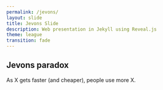 ```yaml
---
permalink: /jevons/
layout: slide
title: Jevons Slide
description: Web presentation in Jekyll using Reveal.js
theme: league
transition: fade
---
```


## Jevons paradox

As X gets faster (and cheaper), people use more X.
